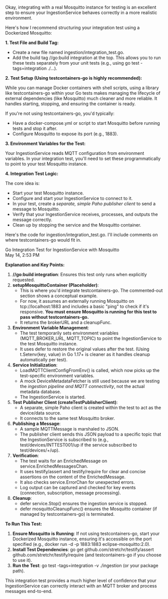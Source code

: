 Okay, integrating with a real Mosquitto instance for testing is an excellent step to ensure your IngestionService behaves correctly in a more realistic environment.

Here's how I recommend structuring your integration test using a Dockerized Mosquitto:

**1\. Test File and Build Tag:**

* Create a new file named ingestion/integration\_test.go.
* Add the build tag //go:build integration at the top. This allows you to run these tests separately from your unit tests (e.g., using go test \-tags=integration ./...).

**2\. Test Setup (Using testcontainers-go is highly recommended):**

While you can manage Docker containers with shell scripts, using a library like testcontainers-go within your Go tests makes managing the lifecycle of external dependencies (like Mosquitto) much cleaner and more reliable. It handles starting, stopping, and ensuring the container is ready.

If you're not using testcontainers-go, you'd typically:

* Have a docker-compose.yml or script to start Mosquitto before running tests and stop it after.
* Configure Mosquitto to expose its port (e.g., 1883).

**3\. Environment Variables for the Test:**

Your IngestionService reads MQTT configuration from environment variables. In your integration test, you'll need to set these programmatically to point to your test Mosquitto instance.

**4\. Integration Test Logic:**

The core idea is:

* Start your test Mosquitto instance.
* Configure and start your IngestionService to connect to it.
* In your test, create a *separate, simple Paho publisher client* to send a message to Mosquitto.
* Verify that your IngestionService receives, processes, and outputs the message correctly.
* Clean up by stopping the service and the Mosquitto container.

Here's the code for ingestion/integration\_test.go. I'll include comments on where testcontainers-go would fit in.

Go Integration Test for IngestionService with Mosquitto  
May 14, 2:53 PM

**Explanation and Key Points:**

1. **//go:build integration**: Ensures this test only runs when explicitly requested.
2. **setupMosquittoContainer (Placeholder)**:
    * This is where you'd integrate testcontainers-go. The commented-out section shows a conceptual example.
    * For now, it assumes an externally running Mosquitto on tcp://localhost:1883 and includes a basic "ping" to check if it's responsive. **You must ensure Mosquitto is running for this test to pass without testcontainers-go.**
    * It returns the brokerURL and a cleanupFunc.
3. **Environment Variable Management**:
    * The test temporarily sets environment variables (MQTT\_BROKER\_URL, MQTT\_TOPIC) to point the IngestionService to the test Mosquitto instance.
    * It uses defer to restore the original values after the test. (Using t.Setenv(key, value) in Go 1.17+ is cleaner as it handles cleanup automatically per test).
4. **Service Initialization**:
    * LoadMQTTClientConfigFromEnv() is called, which now picks up the test-specific environment variables.
    * A mock DeviceMetadataFetcher is still used because we are testing the *ingestion pipeline and MQTT connectivity*, not the actual metadata database.
    * The IngestionService is started.
5. **Test Publisher Client (createTestPublisherClient)**:
    * A separate, simple Paho client is created within the test to act as the device/data source.
    * It connects to the same test Mosquitto broker.
6. **Publishing a Message**:
    * A sample MQTTMessage is marshaled to JSON.
    * The publisher client sends this JSON payload to a specific topic that the IngestionService is subscribed to (e.g., test/devices/INTTEST001/up if the service subscribed to test/devices/+/up).
7. **Verification**:
    * The test waits for an EnrichedMessage on service.EnrichedMessagesChan.
    * It uses testify/assert and testify/require for clear and concise assertions on the content of the EnrichedMessage.
    * It also checks service.ErrorChan for unexpected errors.
    * Log output can be captured and checked for key events (connection, subscription, message processing).
8. **Cleanup**:
    * defer service.Stop() ensures the ingestion service is stopped.
    * defer mosquittoCleanupFunc() ensures the Mosquitto container (if managed by testcontainers-go) is terminated.

**To Run This Test:**

1. **Ensure Mosquitto is Running**: If not using testcontainers-go, start your Dockerized Mosquitto instance, ensuring it's accessible on the port specified (e.g., docker run \-d \-p 1883:1883 eclipse-mosquitto:2.0).
2. **Install Test Dependencies**: go get github.com/stretchr/testify/assert github.com/stretchr/testify/require (and testcontainers-go if you choose to use it).
3. **Run the Test**: go test \-tags=integration \-v ./ingestion (or your package path).

This integration test provides a much higher level of confidence that your IngestionService can correctly interact with an MQTT broker and process messages end-to-end.